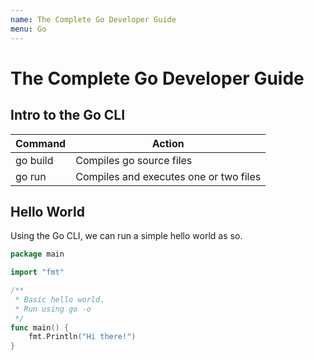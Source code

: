 ```yaml
---
name: The Complete Go Developer Guide
menu: Go
---
```


# The Complete Go Developer Guide

## Intro to the Go CLI

| Command  | Action                                 |
| -------- | -------------------------------------- |
| go build | Compiles go source files               |
| go run   | Compiles and executes one or two files |

## Hello World

Using the Go CLI, we can run a simple hello world as so.

```go
package main

import "fmt"

/**
 * Basic hello world.
 * Run using go -o
 */
func main() {
	fmt.Println("Hi there!")
}
```